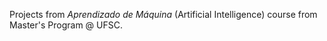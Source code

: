 Projects from *Aprendizado de Máquina* (Artificial Intelligence) course from Master's Program @ UFSC.